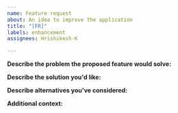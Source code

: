 ```yaml
---
name: Feature request
about: An idea to improve the application
title: "[FR]"
labels: enhancement
assignees: Hrishikesh-K

---
```


**Describe the problem the proposed feature would solve:**

<!-- A clear and concise description of what the problem is. Ex. I'm always frustrated when [...] -->

**Describe the solution you'd like:**

<!-- A clear and concise description of what you want to happen -->

**Describe alternatives you've considered:**

<!-- A clear and concise description of any alternative solutions or features you've considered -->

**Additional context:**

<!-- Add any other context or screenshots about the feature request here -->